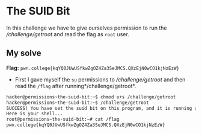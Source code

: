 # The SUID Bit
In this challenge we have to give ourselves permission to run the */challenge/getroot* and read the flag as `root` user.

## My solve
**Flag:** `pwn.college{kqYQ0JUwUSfkwZgOZ4Za3SeJMCS.QXzEjN0wCO1kjNzEzW}`

- First I gave myself the `su` permissions to */challenge/getroot* and then read the `/flag` after running*/challenge/getroot*.

```bash
hacker@permissions~the-suid-bit:~$ chmod u+s /challenge/getroot
hacker@permissions~the-suid-bit:~$ /challenge/getroot
SUCCESS! You have set the suid bit on this program, and it is running as root! 
Here is your shell...
root@permissions~the-suid-bit:~# cat /flag
pwn.college{kqYQ0JUwUSfkwZgOZ4Za3SeJMCS.QXzEjN0wCO1kjNzEzW}
```
